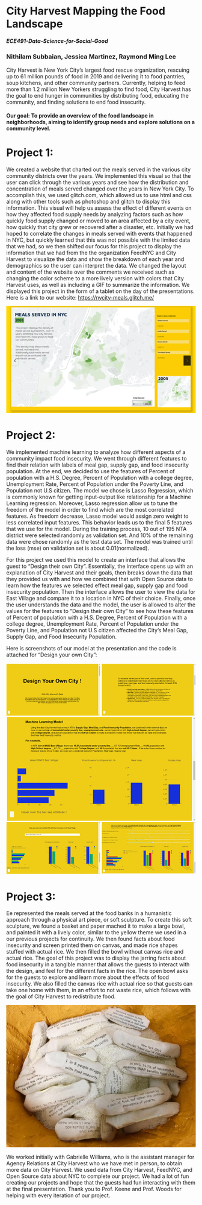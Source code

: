 # City Harvest Mapping the Food Landscape
##### ECE491-Data-Science-for-Social-Good
### Nithilam Subbaian, Jessica Martinez, Raymond Ming Lee

City Harvest is New York City’s largest food rescue organization, rescuing up to 61 million pounds of food in 2019 and delivering it to food pantries, soup kitchens, and other community partners. Currently, helping to feed more than 1.2 million New Yorkers struggling to find food, City Harvest has the goal to end hunger in communities by distributing food, educating the community, and finding solutions to end food insecurity.

#### Our goal: To provide an overview of the food landscape in neighborhoods, aiming to identify group needs and explore solutions on a community level.

# Project 1: 
We created a website that charted out the meals served in the various city community districts over the years. We implemented this visual so that the user can click through the various years and see how the distribution and concentration of meals served changed over the years in New York City. To accomplish this, we used glitch.com, which allowed us to use html and css along with other tools such as photoshop and glitch to display this information. This visual will help us assess the effect of different events on how they affected food supply needs by analyzing factors such as how quickly food supply changed or moved to an area affected by a city event, how quickly that city grew or recovered after a disaster, etc. Initially we had hoped to correlate the changes in meals served with events that happened in NYC, but quickly learned that this was not possible with the limited data that we had, so we then shifted our focus for this project to display the information that we had from the the organization FeedNYC and City Harvest to visualize the data and show the breakdown of each year and demographics so the user can interpret the data. We changed the layout and content of the website over the comments we received such as changing the color scheme to a more lively version with colors that City Harvest uses, as well as including a GIF to summarize the information. We displayed this project in the form of a tablet on the day of the presentations.
Here is a link to our website: https://nycity-meals.glitch.me/

![GitHub Logo](/images/glitchScreen.png)

# Project 2:
We implemented machine learning to analyze how different aspects of a community impact food insecurity. We went through different features to find their relation with labels of meal gap, supply gap, and food insecurity population. At the end, we decided to use the features of Percent of population with a H.S. Degree, Percent of Population with a college degree, Unemployment Rate, Percent of Population under the Poverty Line, and Population not U.S citizen. The model we chose is Lasso Regression, which is commonly known for getting input-output like relationship for a Machine Learning regression. Moreover, Lasso regression allow us to tune the freedom of the model in order to find which are the most correlated features. As freedom decrease, Lasso model would assign zero weight to less correlated input features. This behavior leads us to the final 5 features that we use for the model. During the training process, 10 out of 195 NTA district were selected randomly as validation set. And 10% of the remaining data were chose randomly as the test data set. The model was trained until the loss (mse) on validation set is about 0.01(normalized). 

For this project we used this model to create an interface that allows the guest to “Design their own City”. Essentially, the interface opens up with an explanation of City Harvest and their goals, then breaks down the data that they provided us with and how we combined that with Open Source data to learn how the features we selected effect meal gap, supply gap and food insecurity population. Then the interface allows the user to view the data for East Village and compare it to a location in NYC of their choice. Finally, once the user understands the data and the model, the user is allowed to alter the values for the features to “Design their own City” to see how these features of Percent of population with a H.S. Degree, Percent of Population with a college degree, Unemployment Rate, Percent of Population under the Poverty Line, and Population not U.S citizen affected the City’s Meal Gap, Supply Gap, and Food Insecurity Population.

Here is screenshots of our model at the presentation and the code is attached for “Design your own City”:

![GitHub Logo](/images/chALL.png)

# Project 3:
Ee represented the meals served at the food banks in a humanistic approach through a physical art piece, or soft sculpture. To create this soft sculpture, we found a basket and paper mached it to make a large bowl, and painted it with a lively color, similar to the yellow theme we used in a our previous projects for continuity. We then found facts about food insecurity and screen printed them on canvas, and made rice shapes stuffed with actual rice. We then filled the bowl without canvas rice and actual rice. The goal of this project was to display the jarring facts about food insecurity in a tangible manner that allows the guests to interact with the design, and feel for the different facts in the rice. The open bowl asks for the guests to explore and learn more about the effects of food insecurity. We also filled the canvas rice with actual rice so that guests can take one home with them, in an effort to not waste rice, which follows with the goal of City Harvest to redistribute food.


![Rice Bowl](/images/riceBowlCloseUp.jpg)

We worked initially with Gabrielle Williams, who is the assistant manager for Agency Relations at City Harvest who we have met in person, to obtain more data on City Harvest. We used data from City Harvest, FeedNYC, and Open Source data about NYC to complete our project. We had a lot of fun creating our projects and hope that the guests had fun interacting with them at the final presentation. Thank you to Prof. Keene and Prof. Woods for helping with every iteration of our project.



